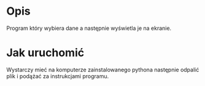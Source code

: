 # Opis 

Program który wybiera dane a następnie wyświetla je na ekranie.

# Jak uruchomić 

Wystarczy mieć na komputerze zainstalowanego pythona następnie odpalić plik i podążać za instrukcjami programu.
